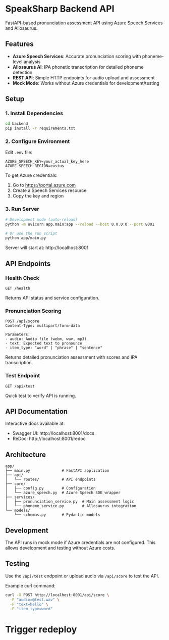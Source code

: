# SpeakSharp Backend API

FastAPI-based pronunciation assessment API using Azure Speech Services and Allosaurus.

## Features

- **Azure Speech Services**: Accurate pronunciation scoring with phoneme-level analysis
- **Allosaurus AI**: IPA phonetic transcription for detailed phoneme detection
- **REST API**: Simple HTTP endpoints for audio upload and assessment
- **Mock Mode**: Works without Azure credentials for development/testing

## Setup

### 1. Install Dependencies

```bash
cd backend
pip install -r requirements.txt
```

### 2. Configure Environment

Edit `.env` file:

```env
AZURE_SPEECH_KEY=your_actual_key_here
AZURE_SPEECH_REGION=eastus
```

To get Azure credentials:
1. Go to https://portal.azure.com
2. Create a Speech Services resource
3. Copy the key and region

### 3. Run Server

```bash
# Development mode (auto-reload)
python -m uvicorn app.main:app --reload --host 0.0.0.0 --port 8001

# Or use the run script
python app/main.py
```

Server will start at: http://localhost:8001

## API Endpoints

### Health Check
```
GET /health
```

Returns API status and service configuration.

### Pronunciation Scoring
```
POST /api/score
Content-Type: multipart/form-data

Parameters:
- audio: Audio file (webm, wav, mp3)
- text: Expected text to pronounce
- item_type: "word" | "phrase" | "sentence"
```

Returns detailed pronunciation assessment with scores and IPA transcription.

### Test Endpoint
```
GET /api/test
```

Quick test to verify API is running.

## API Documentation

Interactive docs available at:
- Swagger UI: http://localhost:8001/docs
- ReDoc: http://localhost:8001/redoc

## Architecture

```
app/
├── main.py              # FastAPI application
├── api/
│   └── routes/          # API endpoints
├── core/
│   ├── config.py        # Configuration
│   └── azure_speech.py  # Azure Speech SDK wrapper
├── services/
│   ├── pronunciation_service.py  # Main assessment logic
│   └── phoneme_service.py        # Allosaurus integration
└── models/
    └── schemas.py       # Pydantic models
```

## Development

The API runs in mock mode if Azure credentials are not configured. This allows development and testing without Azure costs.

## Testing

Use the `/api/test` endpoint or upload audio via `/api/score` to test the API.

Example curl command:
```bash
curl -X POST http://localhost:8001/api/score \
  -F "audio=@test.wav" \
  -F "text=hello" \
  -F "item_type=word"
```
# Trigger redeploy
